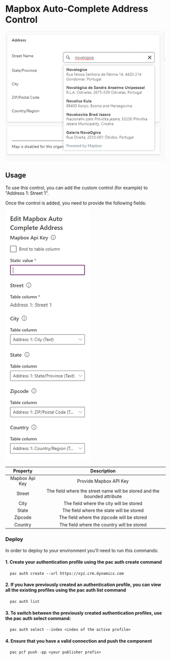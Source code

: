 # Mapbox Auto-Complete Address Control

![](https://github.com/novalogica/pcf-address-mapbox/blob/v0.0.1/screenshots/address_search.png)


## Usage

To use this control, you can add the custom control (for example) to "Address 1: Street 1".

Once the control is added, you need to provide the following fields:


![](https://github.com/novalogica/pcf-address-mapbox/blob/main/screenshots/address-bound-fields.png)

| Property | Description    |
| :---:   | :---: |
| Mapbox Api Key | Provide Mapbox API Key  |
| Street | The field where the street name will be stored and the bounded attribute   |
| City | The field where the city will be stored   |
| State | The field where the state will be stored   |
| Zipcode | The field where the zipcode will be stored   |
| Country | 	The field where the country will be stored   |



### Deploy
In order to deploy to your environment you'll need to run this commands: 
   #### 1. Create your authentication profile using the pac auth create command
      pac auth create --url https://xyz.crm.dynamics.com 

   #### 2. If you have previously created an authentication profile, you can view all the existing profiles using the pac auth list command
      pac auth list
   #### 3. To switch between the previously created authentication profiles, use the pac auth select command:
      pac auth select --index <index of the active profile>
   #### 4. Ensure that you have a valid connection and push the component
      pac pcf push -pp <your publisher prefix>
   